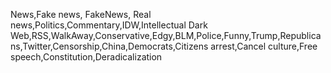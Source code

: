 News,Fake news, FakeNews, Real news,Politics,Commentary,IDW,Intellectual Dark Web,RSS,WalkAway,Conservative,Edgy,BLM,Police,Funny,Trump,Republicans,Twitter,Censorship,China,Democrats,Citizens arrest,Cancel culture,Free speech,Constitution,Deradicalization
